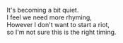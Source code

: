 It's becoming a bit quiet.  
I feel we need more rhyming,  
However I don't want to start a riot,  
so I'm not sure this is the right timing.